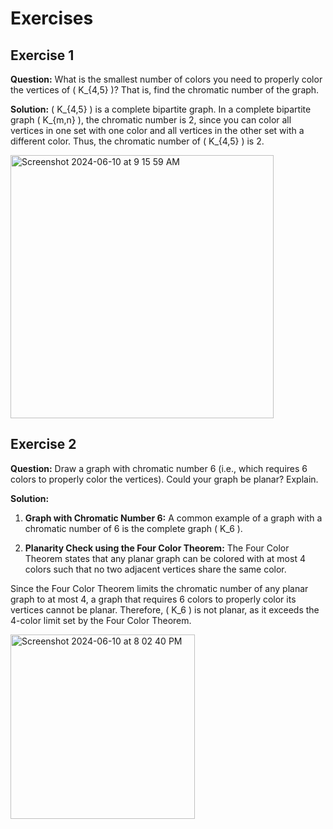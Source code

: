 # Exercises

## Exercise 1

**Question:** What is the smallest number of colors you need to properly color the vertices of \( K_{4,5} \)? That is, find the chromatic number of the graph.

**Solution:** \( K_{4,5} \) is a complete bipartite graph. In a complete bipartite graph \( K_{m,n} \), the chromatic number is 2, since you can color all vertices in one set with one color and all vertices in the other set with a different color. Thus, the chromatic number of \( K_{4,5} \) is 2.

<img width="421" alt="Screenshot 2024-06-10 at 9 15 59 AM" src="https://github.com/dudegod1/csc208/assets/77406625/63d961ed-02ff-4828-afd2-703a16cf6a31">

## Exercise 2

**Question:** Draw a graph with chromatic number 6 (i.e., which requires 6 colors to properly color the vertices). Could your graph be planar? Explain.

**Solution:**

1. **Graph with Chromatic Number 6:** A common example of a graph with a chromatic number of 6 is the complete graph \( K_6 \).

2. **Planarity Check using the Four Color Theorem:** The Four Color Theorem states that any planar graph can be colored with at most 4 colors such that no two adjacent vertices share the same color.

Since the Four Color Theorem limits the chromatic number of any planar graph to at most 4, a graph that requires 6 colors to properly color its vertices cannot be planar. Therefore, \( K_6 \) is not planar, as it exceeds the 4-color limit set by the Four Color Theorem.

<img width="295" alt="Screenshot 2024-06-10 at 8 02 40 PM" src="https://github.com/dudegod1/csc208/assets/77406625/7f1157fa-5498-4af4-858d-eaa456b24140">

